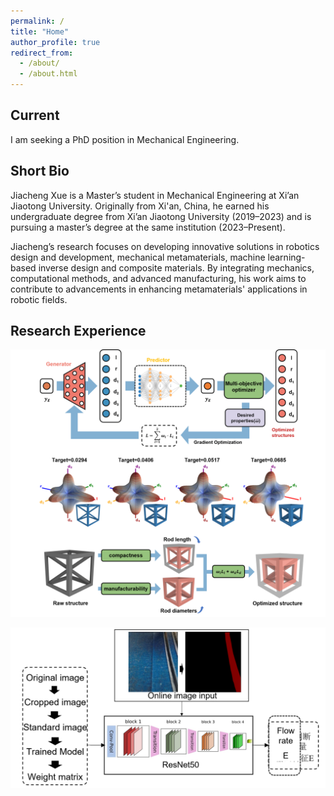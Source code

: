```yaml
---
permalink: /
title: "Home"
author_profile: true
redirect_from: 
  - /about/
  - /about.html
---
```


## Current
I am seeking a PhD position in Mechanical Engineering.

## Short Bio
Jiacheng Xue is a Master’s student in Mechanical Engineering at Xi’an Jiaotong University. Originally from Xi'an, China, he earned his undergraduate degree from Xi’an Jiaotong University (2019–2023) and is pursuing a master’s degree at the same institution (2023–Present). 

Jiacheng’s research focuses on developing innovative solutions in robotics design and development, mechanical metamaterials, machine learning-based inverse design and composite materials. By integrating mechanics, computational methods, and advanced manufacturing, his work aims to contribute to advancements in enhancing metamaterials' applications in robotic fields.


## Research Experience


<img src="../images/inverse_design.png" alt="Inverse design">

![Inverse Design of Mechanical Metamaterials Using Machine Learning](/images/online_monitoring.png)
